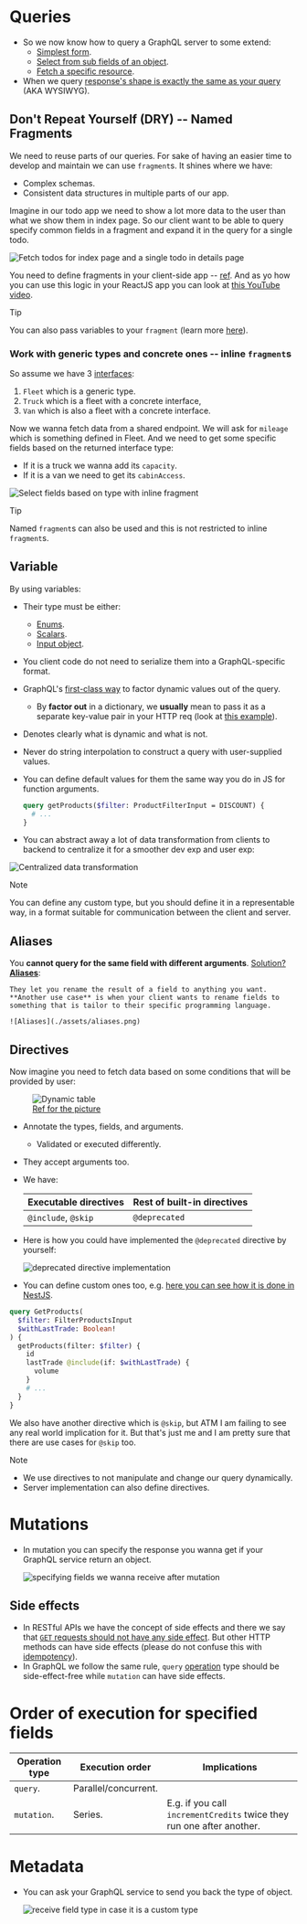 # Queries

- So we now know how to query a GraphQL server to some extend:
  - [Simplest form](../apps/expressjs-hello-world-e2e/src/expressjs-hello-world/expressjs-hello-world.spec.ts#L5).
  - [Select from sub fields of an object](../apps/todo-backend-e2e/src/todo-backend/create-todo.spec.ts#L16).
  - [Fetch a specific resource](../apps/profile-e2e/src/profile/profile.spec.ts#L11).
- When we query [response's shape is exactly the same as your query](./intro.md#query-what-you-need) (AKA WYSIWYG).

## Don't Repeat Yourself (DRY) -- Named Fragments

We need to reuse parts of our queries. For sake of having an easier time to develop and maintain we can use `fragment`s. It shines where we have:

- Complex schemas.
- Consistent data structures in multiple parts of our app.

Imagine in our todo app we need to show a lot more data to the user than what we show them in index page. So our client want to be able to query specify common fields in a fragment and expand it in the query for a single todo.

![Fetch todos for index page and a single todo in details page](./assets/todo-query-for-index-and-detail-page.png)

You need to define fragments in your client-side app -- [ref](https://stackoverflow.com/a/48441087/8784518). And as yo how you can use this logic in your ReactJS app you can look at [this YouTube video](https://youtu.be/OSusyV3u68o?si=HQKBAEhGJv6s14ZB).

> [!TIP]
>
> You can also pass variables to your `fragment` (learn more [here](https://graphql.org/learn/queries/#using-variables-inside-fragments)).

### Work with generic types and concrete ones -- inline `fragment`s

So assume we have 3 [interfaces](./data-types.md#interfaces--unions):

1. `Fleet` which is a generic type.
2. `Truck` which is a fleet with a concrete interface,
3. `Van` which is also a fleet with a concrete interface.

Now we wanna fetch data from a shared endpoint. We will ask for `mileage` which is something defined in Fleet. And we need to get some specific fields based on the returned interface type:

- If it is a truck we wanna add its `capacity`.
- If it is a van we need to get its `cabinAccess`.

![Select fields based on type with inline fragment](./assets/select-fields-based-on-type.png)

> [!TIP]
>
> Named `fragment`s can also be used and this is not restricted to inline `fragment`s.

## Variable

By using variables:

- Their type must be either:
  - [Enums](./data-types.md#enums).
  - [Scalars](./data-types.md#basicScalarTypes).
  - [Input object](./data-types.md#input-object-type).
- You client code do not need to serialize them into a GraphQL-specific format.
- GraphQL's [first-class way](./glossary.md#firstClassWayDefinition) to factor dynamic values out of the query.
  - By **factor out** in a dictionary, we **usually** mean to pass it as a separate key-value pair in your HTTP req (look at [this example](../apps/scalar-types-e2e/src/scalar-types/scalar-types.spec.ts#L89)).
- Denotes clearly what is dynamic and what is not.
- Never do string interpolation to construct a query with user-supplied values.
- You can define default values for them the same way you do in JS for function arguments.

  ```graphql
  query getProducts($filter: ProductFilterInput = DISCOUNT) {
    # ...
  }
  ```

- You can abstract away a lot of data transformation from clients to backend to centralize it for a smoother dev exp and user exp:

![Centralized data transformation](./assets/centralized-data-transformation-in-backend.png)

> [!NOTE]
>
> You can define any custom type, but you should define it in a representable way, in a format suitable for communication between the client and server.

## Aliases

You **cannot query for the same field with different arguments**. [Solution? **Aliases**](../apps/todo-backend-e2e/src/todo-backend/get-todo.spec.ts#L26):

    They let you rename the result of a field to anything you want. **Another use case** is when your client wants to rename fields to something that is tailor to their specific programming language.

    ![Aliases](./assets/aliases.png)

## Directives

Now imagine you need to fetch data based on some conditions that will be provided by user:

<figure>
  <img src="./assets/dynamic-table.png" alt="Dynamic table" />
  <figcaption>
    <a href="https://css-tricks.com/responsive-data-table-roundup/">
      Ref for the picture
    </a>
  </figcaption>
</figure>

- Annotate the types, fields, and arguments.
  - Validated or executed differently.
- They accept arguments too.
- We have:

  | Executable directives | Rest of built-in directives |
  | --------------------- | --------------------------- |
  | `@include`, `@skip`   | `@deprecated`               |

- Here is how you could have implemented the `@deprecated` directive by yourself:

  ![deprecated directive implementation](./assets/directives.png)

- You can define custom ones too, e.g. [here you can see how it is done in NestJS](https://docs.nestjs.com/graphql/directives#custom-directives).

```graphql
query GetProducts(
  $filter: FilterProductsInput
  $withLastTrade: Boolean!
) {
  getProducts(filter: $filter) {
    id
    lastTrade @include(if: $withLastTrade) {
      volume
    }
    # ...
  }
}
```

We also have another directive which is `@skip`, but ATM I am failing to see any real world implication for it. But that's just me and I am pretty sure that there are use cases for `@skip` too.

> [!NOTE]
>
> - We use directives to not manipulate and change our query dynamically.
> - Server implementation can also define directives.

# Mutations

- In mutation you can specify the response you wanna get if your GraphQL service return an object.

  ![specifying fields we wanna receive after mutation](./assets/mutation-specifying-response-fields.png)

## Side effects

- In RESTful APIs we have the concept of side effects and there we say that [`GET` requests should not have any side effect](https://news.ycombinator.com/item?id=29242583). But other HTTP methods can have side effects (please do not confuse this with [idempotency](https://github.com/kasir-barati/you-say/tree/main/.github/docs/glossary#idempotency)).
- In GraphQL we follow the same rule, `query` [operation](./glossary.md#graphqlOperationDefinition) type should be side-effect-free while `mutation` can have side effects.

# Order of execution for specified fields

| Operation type | Execution order      | Implications                                                          |
| -------------- | -------------------- | --------------------------------------------------------------------- |
| `query`.       | Parallel/concurrent. |                                                                       |
| `mutation`.    | Series.              | E.g. if you call `incrementCredits` twice they run one after another. |

# Metadata

- You can ask your GraphQL service to send you back the type of object.

  ![receive field type in case it is a custom type](./assets/receive-field-type-in-case-it-is-object.png)

